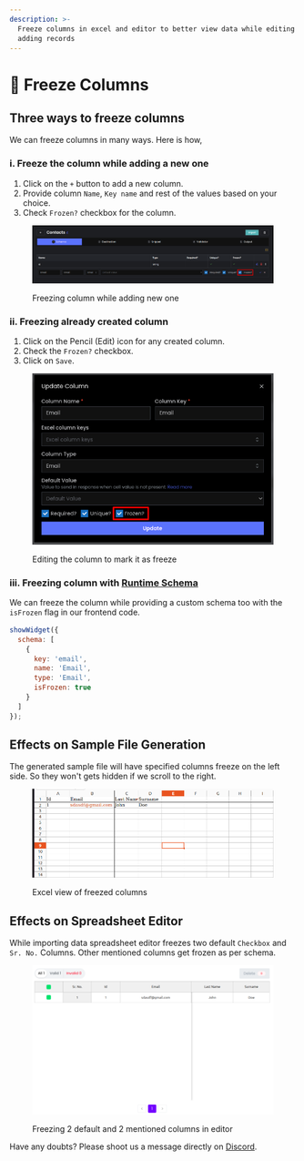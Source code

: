 ```yaml
---
description: >-
  Freeze columns in excel and editor to better view data while editing and
  adding records
---
```


# 🧊 Freeze Columns

## Three ways to freeze columns

We can freeze columns in many ways. Here is how,

### i. Freeze the column while adding a new one

1. Click on the `+` button to add a new column.
2. Provide column `Name`, `Key name` and rest of the values based on your choice.
3. Check `Frozen?` checkbox for the column.

<figure><img src="../.gitbook/assets/image (25).png" alt=""><figcaption><p>Freezing column while adding new one</p></figcaption></figure>

### ii. **Freezing already created column**

1. Click on the Pencil (Edit) icon for any created column.
2. Check the `Frozen?` checkbox.
3. Click on `Save`.

<figure><img src="../.gitbook/assets/image (26).png" alt=""><figcaption><p>Editing the column to mark it as freeze</p></figcaption></figure>

### iii. Freezing column with [Runtime Schema](runtime-schema.md)

We can freeze the column while providing a custom schema too with the `isFrozen` flag in our frontend code.

```javascript
showWidget({
  schema: [
    {
      key: 'email',
      name: 'Email',
      type: 'Email',
      isFrozen: true
    }
  ]
});
```

## Effects on Sample File Generation

The generated sample file will have specified columns freeze on the left side. So they won't gets hidden if we scroll to the right.

<figure><img src="../.gitbook/assets/image (27).png" alt=""><figcaption><p>Excel view of freezed columns</p></figcaption></figure>

## Effects on Spreadsheet Editor

While importing data spreadsheet editor freezes two default `Checkbox` and `Sr. No.` Columns. Other mentioned columns get frozen as per schema.

<figure><img src="../.gitbook/assets/image (29).png" alt=""><figcaption><p>Freezing 2 default and 2 mentioned columns in editor</p></figcaption></figure>

Have any doubts? Please shoot us a message directly on [Discord](https://discord.impler.io).
